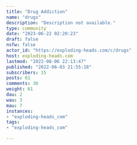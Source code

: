 ```yaml
---
title: "Drug Addiction" 
name: "drugs"
description: "Description not available."
type: community
date: "2023-06-22 02:20:23"
draft: false
nsfw: false
actor_id: "https://exploding-heads.com/c/drugs"
host: exploding-heads.com
lastmod: "2022-08-06 22:13:47"
published: "2022-06-03 21:55:18"
subscribers: 15
posts: 61
comments: 36
weight: 61
dau: 2
wau: 3
mau: 7
instances:
- "exploding-heads_com"
tags: 
- "exploding-heads_com"

---
```

